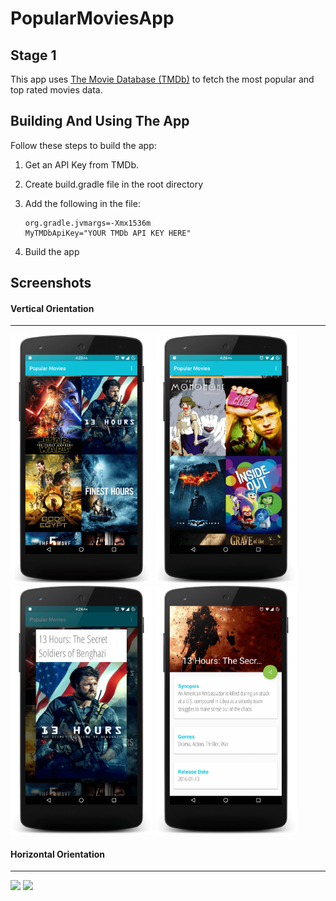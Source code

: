 PopularMoviesApp
=================
## Stage 1

This app uses [The Movie Database (TMDb)](https://www.themoviedb.org)
to fetch the most popular and top rated movies data.

## Building And Using The App

Follow these steps to build the app:

1. Get an API Key from TMDb.
2. Create build.gradle file in the root directory
3. Add the following in the file:

    ```
    org.gradle.jvmargs=-Xmx1536m
    MyTMDbApiKey="YOUR TMDb API KEY HERE"
    ```
4. Build the app

## Screenshots

#### Vertical Orientation
-------------------------
<img src="/screenshots/movie_main_activity_popular.png" width="45%">
<img src="/screenshots/movie_main_activity_toprated.png" width="45%">
<img src="/screenshots/movie_dialog.png" width="45%">
<img src="/screenshots/movie_detail_activity.png" width="45%">

#### Horizontal Orientation
---------------------------
<img src="/screenshots/horizontal_movie_main_activity_popular">
<img src="/screenshots/horizontal_movie_detail_activity">



